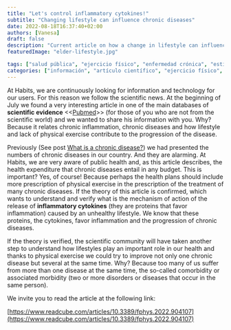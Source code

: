 ```yaml
---
title: "Let's control inflammatory cytokines!"
subtitle: "Changing lifestyle can influence chronic diseases"
date: 2022-08-18T16:37:40+02:00
authors: [Vanesa]
draft: false
description: "Current article on how a change in lifestyle can influence chronic diseases."
featuredImage: "elder-lifestyle.jpg"

tags: ["salud pública", "ejercicio físico", "enfermedad crónica", "estilos de vida", "citoquinas"]
categories: ["información", "artículo científico", "ejercicio físico", "hábitos"]
---
```


At Habits, we are continuously looking for information and technology for our users. For this reason we follow the scientific news. At the beginning of July we found a very interesting article in one of the main databases of **scientific evidence** <<[Pubmed](https://pubmed.ncbi.nlm.nih.gov/)>> (for those of you who are not from the scientific world) and we wanted to share his information with you. Why? Because it relates chronic inflammation, chronic diseases and how lifestyle and lack of physical exercise contribute to the progression of the disease.

Previously (See post [What is a chronic disease?](/posts/que-es-una-enfermedad-chronica)) we had presented the numbers of chronic diseases in our country. And they are alarming. At Habits, we are very aware of public health and, as this article describes, the health expenditure that chronic diseases entail in any budget. This is important? Yes, of course! Because perhaps the health plans should include more prescription of physical exercise in the prescription of the treatment of many chronic diseases. If the theory of this article is confirmed, which wants to understand and verify what is the mechanism of action of the release of **inflammatory cytokines** (they are proteins that favor inflammation) caused by an unhealthy lifestyle. We know that these proteins, the cytokines, favor inflammation and the progression of chronic diseases.

If the theory is verified, the scientific community will have taken another step to understand how lifestyles play an important role in our health and thanks to physical exercise we could try to improve not only one chronic disease but several at the same time. Why? Because too many of us suffer from more than one disease at the same time, the so-called comorbidity or associated morbidity (two or more disorders or diseases that occur in the same person).

We invite you to read the article at the following link:

[https://www.readcube.com/articles/10.3389/fphys.2022.904107](https://www.readcube.com/articles/10.3389/fphys.2022.904107)

